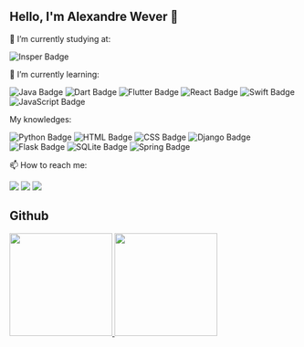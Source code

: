 ## Hello, I'm Alexandre Wever 👋

🔭 I’m currently studying at:

![Insper Badge](https://img.shields.io/badge/-INSPER-red?style=for-the-badge&logo=java&logoColor=white)


🌱 I’m currently learning:

 ![Java Badge](https://img.shields.io/badge/Java-ED8B00?style=for-the-badge&logo=java&logoColor=white)
 ![Dart Badge](https://img.shields.io/badge/Dart-0175C2?style=for-the-badge&logo=dart&logoColor=white)
 ![Flutter Badge](https://img.shields.io/badge/Flutter-02569B?style=for-the-badge&logo=flutter&logoColor=white)
 ![React Badge](https://img.shields.io/badge/React-20232A?style=for-the-badge&logo=react&logoColor=61DAFB)
 ![Swift Badge](https://img.shields.io/badge/Swift-FA7343?style=for-the-badge&logo=swift&logoColor=white)
 ![JavaScript Badge](https://img.shields.io/badge/JavaScript-F7DF1E?style=for-the-badge&logo=javascript&logoColor=black)
 
My knowledges:

![Python Badge](https://img.shields.io/badge/Python-3776AB?style=for-the-badge&logo=python&logoColor=white)
![HTML Badge](https://img.shields.io/badge/HTML5-E34F26?style=for-the-badge&logo=html5&logoColor=white)
![CSS Badge](https://img.shields.io/badge/CSS3-1572B6?style=for-the-badge&logo=css3&logoColor=white)
![Django Badge](https://img.shields.io/badge/Django-092E20?style=for-the-badge&logo=django&logoColor=white)
![Flask Badge](https://img.shields.io/badge/Flask-000000?style=for-the-badge&logo=flask&logoColor=white)
![SQLite Badge](https://img.shields.io/badge/SQLite-07405E?style=for-the-badge&logo=sqlite&logoColor=white)
![Spring Badge](https://img.shields.io/badge/Spring-6DB33F?style=for-the-badge&logo=spring&logoColor=white)

📫 How to reach me:

<a href="https://www.instagram.com/ale_wever/" target="_blank"><img src="https://img.shields.io/badge/-Instagram-%23E4405F?style=for-the-badge&logo=instagram&logoColor=white" target="_blank"></a>
  <a href = "mailto:awever4000@gmail.com"><img src="https://img.shields.io/badge/-Gmail-%23333?style=for-the-badge&logo=gmail&logoColor=white" target="_blank"></a>
  <a href="https://www.linkedin.com/in/alexandrewever" target="_blank"><img src="https://img.shields.io/badge/-LinkedIn-%230077B5?style=for-the-badge&logo=linkedin&logoColor=white" target="_blank"></a> 

## Github
<div>
  <a href="https://github.com/WeeeverAlex">
  <img height="180em" src="https://github-readme-stats.vercel.app/api?username=WeeeverAlex&show_icons=true&theme=dark&include_all_commits=true&count_private=true"/>
  <img height="180em" src="https://github-readme-stats.vercel.app/api/top-langs/?username=WeeeverAlex&layout=compact&langs_count=7&theme=dark"/>
</div>
<div> 
  
  
